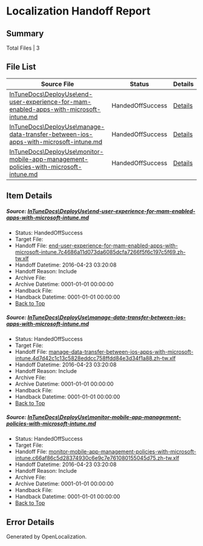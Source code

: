 # <a name='report-top'></a> Localization Handoff Report

## Summary
 Total Files | 3

## File List
 Source File | Status | Details 
 ----------- | ------ | ------- 
 [InTuneDocs\DeployUse\end-user-experience-for-mam-enabled-apps-with-microsoft-intune.md](https://github.com/Microsoft/IntuneDocs-pr/blob/c9bcaeaa1c79c68402cf32509f0f9c62f94c27d2/InTuneDocs/DeployUse/end-user-experience-for-mam-enabled-apps-with-microsoft-intune.md) | HandedOffSuccess | [Details](#fc501ba978ec3eba26cdd27b143a4245a5e2383c35)
 [InTuneDocs\DeployUse\manage-data-transfer-between-ios-apps-with-microsoft-intune.md](https://github.com/Microsoft/IntuneDocs-pr/blob/c9bcaeaa1c79c68402cf32509f0f9c62f94c27d2/InTuneDocs/DeployUse/manage-data-transfer-between-ios-apps-with-microsoft-intune.md) | HandedOffSuccess | [Details](#fd2c21f5b63e49f488102563e6f52bbd3808e65d65)
 [InTuneDocs\DeployUse\monitor-mobile-app-management-policies-with-microsoft-intune.md](https://github.com/Microsoft/IntuneDocs-pr/blob/c9bcaeaa1c79c68402cf32509f0f9c62f94c27d2/InTuneDocs/DeployUse/monitor-mobile-app-management-policies-with-microsoft-intune.md) | HandedOffSuccess | [Details](#1c0c286b5632e05e794ba5c671cf40a5913a1990230)

## Item Details
##### <a name='fc501ba978ec3eba26cdd27b143a4245a5e2383c35'></a> Source: [InTuneDocs\DeployUse\end-user-experience-for-mam-enabled-apps-with-microsoft-intune.md](https://github.com/Microsoft/IntuneDocs-pr/blob/c9bcaeaa1c79c68402cf32509f0f9c62f94c27d2/InTuneDocs/DeployUse/end-user-experience-for-mam-enabled-apps-with-microsoft-intune.md)
* Status: HandedOffSuccess
* Target File: 
* Handoff File: [end-user-experience-for-mam-enabled-apps-with-microsoft-intune.7c4686a11d073da6085dcfa7266f5f6c197c5f69.zh-tw.xlf](https://github.com/Microsoft/EM.handoff/blob/40c55c0db1d2d0b9eb1adee18f2ae101ad4423f9/ol-handoff/Microsoft/IntuneDocs-pr.zh-tw/master/end-user-experience-for-mam-enabled-apps-with-microsoft-intune.7c4686a11d073da6085dcfa7266f5f6c197c5f69.zh-tw.xlf)
* Handoff Datetime: 2016-04-23 03:20:08
* Handoff Reason: Include
* Archive File: 
* Archive Datetime: 0001-01-01 00:00:00
* Handback File: 
* Handback Datetime: 0001-01-01 00:00:00
* [Back to Top](#report-top)

##### <a name='fd2c21f5b63e49f488102563e6f52bbd3808e65d65'></a> Source: [InTuneDocs\DeployUse\manage-data-transfer-between-ios-apps-with-microsoft-intune.md](https://github.com/Microsoft/IntuneDocs-pr/blob/c9bcaeaa1c79c68402cf32509f0f9c62f94c27d2/InTuneDocs/DeployUse/manage-data-transfer-between-ios-apps-with-microsoft-intune.md)
* Status: HandedOffSuccess
* Target File: 
* Handoff File: [manage-data-transfer-between-ios-apps-with-microsoft-intune.4d7d42c1c13c5828eddcc758ffdd84e3d34f1a88.zh-tw.xlf](https://github.com/Microsoft/EM.handoff/blob/40c55c0db1d2d0b9eb1adee18f2ae101ad4423f9/ol-handoff/Microsoft/IntuneDocs-pr.zh-tw/master/manage-data-transfer-between-ios-apps-with-microsoft-intune.4d7d42c1c13c5828eddcc758ffdd84e3d34f1a88.zh-tw.xlf)
* Handoff Datetime: 2016-04-23 03:20:08
* Handoff Reason: Include
* Archive File: 
* Archive Datetime: 0001-01-01 00:00:00
* Handback File: 
* Handback Datetime: 0001-01-01 00:00:00
* [Back to Top](#report-top)

##### <a name='1c0c286b5632e05e794ba5c671cf40a5913a1990230'></a> Source: [InTuneDocs\DeployUse\monitor-mobile-app-management-policies-with-microsoft-intune.md](https://github.com/Microsoft/IntuneDocs-pr/blob/c9bcaeaa1c79c68402cf32509f0f9c62f94c27d2/InTuneDocs/DeployUse/monitor-mobile-app-management-policies-with-microsoft-intune.md)
* Status: HandedOffSuccess
* Target File: 
* Handoff File: [monitor-mobile-app-management-policies-with-microsoft-intune.c66af86c5d28374930c6e9c7e761080155045d75.zh-tw.xlf](https://github.com/Microsoft/EM.handoff/blob/40c55c0db1d2d0b9eb1adee18f2ae101ad4423f9/ol-handoff/Microsoft/IntuneDocs-pr.zh-tw/master/monitor-mobile-app-management-policies-with-microsoft-intune.c66af86c5d28374930c6e9c7e761080155045d75.zh-tw.xlf)
* Handoff Datetime: 2016-04-23 03:20:08
* Handoff Reason: Include
* Archive File: 
* Archive Datetime: 0001-01-01 00:00:00
* Handback File: 
* Handback Datetime: 0001-01-01 00:00:00
* [Back to Top](#report-top)


## Error Details

Generated by OpenLocalization.
